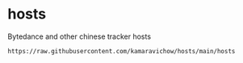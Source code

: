 # hosts
Bytedance and other chinese tracker hosts

```bash
https://raw.githubusercontent.com/kamaravichow/hosts/main/hosts
```

